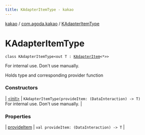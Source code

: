 ```yaml
---
title: KAdapterItemType - kakao
---
```


[kakao](../../index.html) / [com.agoda.kakao](../index.html) / [KAdapterItemType](.)

# KAdapterItemType

`class KAdapterItemType<out T : `[`KAdapterItem`](../-k-adapter-item/index.html)`<*>>`

For internal use. Don't use manually.

Holds type and corresponding provider function

### Constructors

| [&lt;init&gt;](-init-.html) | `KAdapterItemType(provideItem: (DataInteraction) -> T)`<br>For internal use. Don't use manually. |

### Properties

| [provideItem](provide-item.html) | `val provideItem: (DataInteraction) -> T` |

